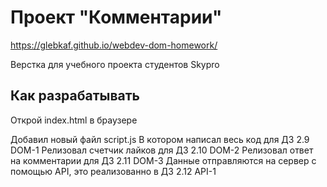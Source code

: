 # Проект "Комментарии"

https://glebkaf.github.io/webdev-dom-homework/

Верстка для учебного проекта студентов Skypro

## Как разрабатывать

Открой index.html в браузере

Добавил новый файл script.js
В котором написал весь код для ДЗ 2.9 DOM-1
Релизовал счетчик лайков для ДЗ 2.10 DOM-2
Релизовал ответ на комментарии для ДЗ 2.11 DOM-3
Данные отправляются на сервер с помощью API, это реализованно в ДЗ 2.12 API-1